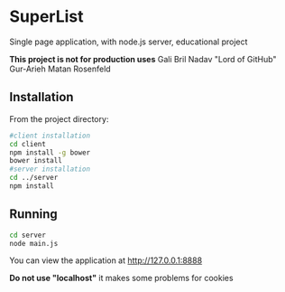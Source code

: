 # SuperList
Single page application, with node.js server, educational project

**This project is not for production uses**
Gali Bril 
Nadav "Lord of GitHub" Gur-Arieh 
Matan Rosenfeld 




## Installation
From the project directory:
```bash
#client installation
cd client
npm install -g bower
bower install
#server installation
cd ../server
npm install
```
## Running
```bash
cd server
node main.js
```
You can view the application at http://127.0.0.1:8888

**Do not use "localhost"** it makes some problems for cookies